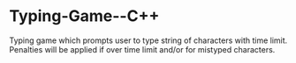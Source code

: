 # Typing-Game--C++

Typing game which prompts user to type string of characters with time limit. Penalties will be applied if over time limit and/or for mistyped characters.
